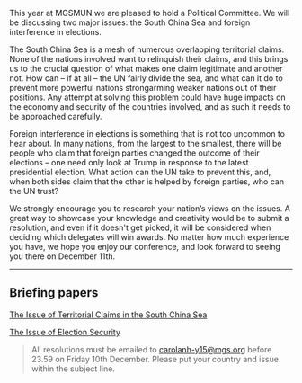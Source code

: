 This year at MGSMUN we are pleased to hold a Political Committee. We will be discussing two major issues: the South China Sea and foreign interference in elections.

The South China Sea is a mesh of numerous overlapping territorial claims. None of the nations involved want to relinquish their claims, and this brings us to the crucial question of what makes one claim legitimate and another not. How can – if at all – the UN fairly divide the sea, and what can it do to prevent more powerful nations strongarming weaker nations out of their positions. Any attempt at solving this problem could have huge impacts on the economy and security of the countries involved, and as such it needs to be approached carefully.

Foreign interference in elections is something that is not too uncommon to hear about. In many nations, from the largest to the smallest, there will be people who claim that foreign parties changed the outcome of their elections – one need only look at Trump in response to the latest presidential election. What action can the UN take to prevent this, and, when both sides claim that the other is helped by foreign parties, who can the UN trust?

We strongly encourage you to research your nation’s views on the issues. A great way to showcase your knowledge and creativity would be to submit a resolution, and even if it doesn't get picked, it will be considered when deciding which delegates will win awards. No matter how much experience you have, we hope you enjoy our conference, and look forward to seeing you there on December 11th.

---
## Briefing papers

[The Issue of Territorial Claims in the South China Sea](/committees/political/issue1)

[The Issue of Election Security](/committees/political/issue2)

> All resolutions must be emailed to carolanh-y15@mgs.org before 23.59 on Friday 10th December. Please put your country and issue within the subject line. 
